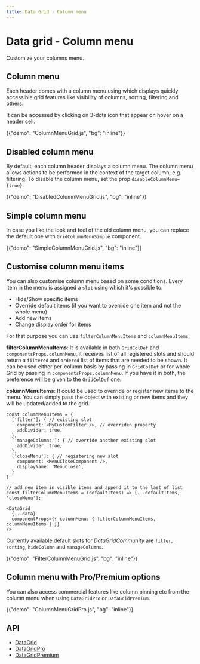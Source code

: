 ```yaml
---
title: Data Grid - Column menu
---
```


# Data grid - Column menu

<p class="description">Customize your columns menu.</p>

## Column menu

Each header comes with a column menu using which displays quickly accessible grid features like visibility of columns, sorting, filtering and others.

It can be accessed by clicking on 3-dots icon that appear on hover on a header cell.

{{"demo": "ColumnMenuGrid.js", "bg": "inline"}}

## Disabled column menu

By default, each column header displays a column menu. The column menu allows actions to be performed in the context of the target column, e.g. filtering. To disable the column menu, set the prop `disableColumnMenu={true}`.

{{"demo": "DisabledColumnMenuGrid.js", "bg": "inline"}}

## Simple column menu

In case you like the look and feel of the old column menu, you can replace the default one with `GridColumnMenuSimple` component.

{{"demo": "SimpleColumnMenuGrid.js", "bg": "inline"}}

## Customise column menu items

You can also customise column menu based on some conditions. Every item in the menu is assigned a `slot` using which it's possible to:

- Hide/Show specific items
- Override default items (if you want to override one item and not the whole menu)
- Add new items
- Change display order for items

For that purpose you can use `filterColumnMenuItems` and `columnMenuItems`.

**filterColumnMenuItems**: It is available in both `GridColDef` and `componentsProps.columnMenu`, it receives list of all registered slots and should return a `filtered` and `ordered` list of items that are needed to be shown. It can be used either per-column basis by passing in `GridColDef` or for whole Grid by passing in `componentsProps.columnMenu`. If you have it in both, the preference will be given to the `GridColDef` one.

**columnMenuItems**: It could be used to override or register new items to the menu. You can simply pass the object with existing or new items and they will be updated/added to the grid.

```tsx
const columnMenuItems = {
  ['filter']: { // existing slot
    component: <MyCustomFilter />, // overriden property
    addDivider: true,
  },
  ['manageColumns']: { // override another existing slot
    addDivider: true,
  },
  ['closeMenu']: { // registering new slot
    component: <MenuCloseComponent />,
    displayName: 'MenuClose',
  }
}

// add new item in visible items and append it to the last of list
const filterColumnMenuItems = (defaultItems) => [...defaultItems, 'closeMenu'];

<DataGrid 
  {...data} 
  componentProps={{ columnMenu: { filterColumnMenuItems, columnMenuItems } }} 
/>
```

Currently available default slots for _DataGridCommunity_ are `filter`, `sorting`, `hideColumn` and `manageColumns`. 

{{"demo": "FilterColumnMenuGrid.js", "bg": "inline"}}

## Column menu with Pro/Premium options [<span class="plan-pro"></span>](/x/introduction/licensing/#pro-plan)[<span class="plan-premium"></span>](/x/introduction/licensing/#premium-plan)

You can also access commercial features like column pinning etc from the column menu when using `DataGridPro` or `DataGridPremium`.

{{"demo": "ColumnMenuGridPro.js", "bg": "inline"}}

## API

- [DataGrid](/x/api/data-grid/data-grid/)
- [DataGridPro](/x/api/data-grid/data-grid-pro/)
- [DataGridPremium](/x/api/data-grid/data-grid-premium/)
